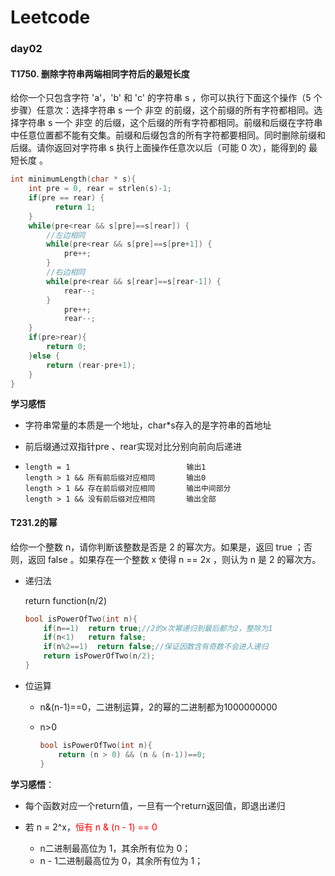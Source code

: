 # Leetcode

### day02

#### T1750. 删除字符串两端相同字符后的最短长度

给你一个只包含字符 'a'，'b' 和 'c' 的字符串 s ，你可以执行下面这个操作（5 个步骤）任意次：选择字符串 s 一个 非空 的前缀，这个前缀的所有字符都相同。选择字符串 s 一个 非空 的后缀，这个后缀的所有字符都相同。前缀和后缀在字符串中任意位置都不能有交集。前缀和后缀包含的所有字符都要相同。同时删除前缀和后缀。请你返回对字符串 s 执行上面操作任意次以后（可能 0 次），能得到的 最短长度 。

```c
int minimumLength(char * s){
    int pre = 0, rear = strlen(s)-1;
    if(pre == rear) {
          return 1;
    }
    while(pre<rear && s[pre]==s[rear]) {
        //左边相同
        while(pre<rear && s[pre]==s[pre+1]) {
            pre++;
        }
        //右边相同
        while(pre<rear && s[rear]==s[rear-1]) {
            rear--;
        }
            pre++;
            rear--;
    }
    if(pre>rear){
        return 0;
    }else {
        return (rear-pre+1);
    }
}
```

**学习感悟**

- 字符串常量的本质是一个地址，char*s存入的是字符串的首地址

- 前后缀通过双指针pre 、rear实现对比分别向前向后递进

- ```
  length = 1                          输出1
  length > 1 && 所有前后缀对应相同       输出0
  length > 1 && 存在前后缀对应相同       输出中间部分
  length > 1 && 没有前后缀对应相同       输出全部
  ```

#### T231.2的幂 

给你一个整数 n，请你判断该整数是否是 2 的幂次方。如果是，返回 true ；否则，返回 false 。如果存在一个整数 x 使得 n == 2x ，则认为 n 是 2 的幂次方。

- 递归法

  return function(n/2)

  ```c
  bool isPowerOfTwo(int n){
      if(n==1)  return true;//2的x次幂递归到最后都为2，整除为1
      if(n<1)   return false;
      if(n%2==1)  return false;//保证因数含有奇数不会进入递归
      return isPowerOfTwo(n/2);
  }
  ```

- 位运算

  - n&(n-1)==0，二进制运算，2的幂的二进制都为1000000000

  - n>0

    ```c
    bool isPowerOfTwo(int n){
        return (n > 0) && (n & (n-1))==0;
    }
    ```

**学习感悟**：

- 每个函数对应一个return值，一旦有一个return返回值，即退出递归

- 若 n = 2^x，<font color='red'>恒有 n & (n - 1) == 0</font>

  - n二进制最高位为 1，其余所有位为 0；
  - n - 1二进制最高位为 0，其余所有位为 1；

  

